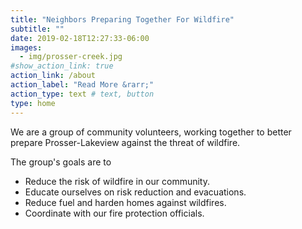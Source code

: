 ```yaml
---
title: "Neighbors Preparing Together For Wildfire"
subtitle: ""
date: 2019-02-18T12:27:33-06:00
images:
  - img/prosser-creek.jpg
#show_action_link: true
action_link: /about
action_label: "Read More &rarr;"
action_type: text # text, button
type: home
---
```


We are a group of community volunteers, working together to
better prepare Prosser-Lakeview against the threat of wildfire.

The group's goals are to

- Reduce the risk of wildfire in our community.
- Educate ourselves on risk reduction and evacuations.
- Reduce fuel and harden homes against wildfires.
- Coordinate with our fire protection officials.
